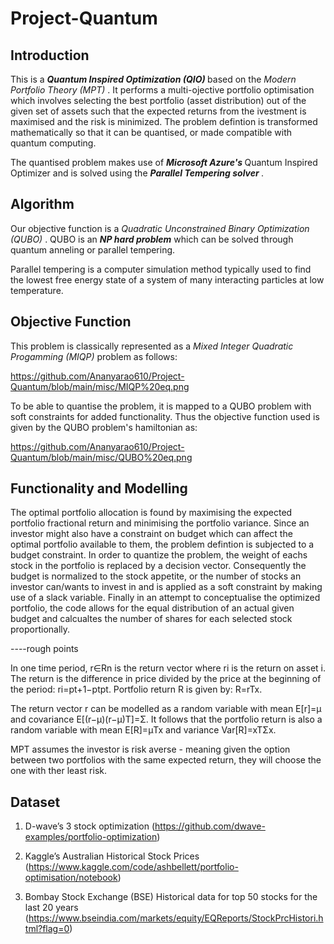 # Project-Quantum

## Introduction

This is a <b> <i> Quantum Inspired Optimization (QIO) </i> </b> based on the <i> Modern Portfolio Theory (MPT) </i>. It performs a multi-ojective portfolio optimisation which involves selecting the best portfolio (asset distribution) out of the given set of assets such that the expected returns from the ivestment is maximised and the risk is minimized. The problem defintion is transformed mathematically so that it can be quantised, or made compatible with quantum computing.

The quantised problem makes use of <b> <i> Microsoft Azure's </i> </b> Quantum Inspired Optimizer and is solved using the <b><i> Parallel Tempering solver </i></b>. 

## Algorithm

Our objective function is a <i> Quadratic Unconstrained Binary Optimization (QUBO) </i>. QUBO is an <i><b>NP hard problem</b></i> which can be solved through quantum anneling or parallel tempering.

Parallel tempering is a computer simulation method typically used to find the lowest free energy state of a system of many interacting particles at low temperature. 

## Objective Function

This problem is classically represented as a <i> Mixed Integer Quadratic Progamming (MIQP) </i> problem as follows:

<https://github.com/Ananyarao610/Project-Quantum/blob/main/misc/MIQP%20eq.png>

To be able to quantise the problem, it is mapped to a QUBO problem with soft constraints for added functionality. Thus the objective function used is given by the QUBO problem's hamiltonian as:

<https://github.com/Ananyarao610/Project-Quantum/blob/main/misc/QUBO%20eq.png>
  
## Functionality and Modelling

The optimal portfolio allocation is found by maximising the expected portfolio fractional return and minimising the portfolio variance. Since an investor might also have a constraint on budget which can affect the optimal portfolio available to them, the problem defintion is subjected to a budget constraint. In order to quantize the problem, the weight of eachs stock in the portfolio is replaced by a decision vector. Consequently the budget is normalized to the stock appetite, or the number of stocks an investor can/wants to invest in and is applied as a soft constraint by making use of a slack variable. Finally in an attempt to conceptualise the optimized portfolio, the code allows for the equal distribution of an actual given budget and calcualtes the number of shares for each selected stock proportionally.
  
 
----rough points

In one time period, r∈Rn is the return vector where ri is the return on asset i. The return is the difference in price divided by the price at the beginning of the period: ri=pt+1−ptpt. Portfolio return R is given by: R=rTx.

The return vector r can be modelled as a random variable with mean E[r]=μ and covariance E[(r−μ)(r−μ)T]=Σ. It follows that the portfolio return is also a random variable with mean E[R]=μTx and variance Var[R]=xTΣx.
  
MPT assumes the investor is risk averse - meaning given the option between two portfolios with the same expected return, they will choose the one with ther least risk.


## Dataset
  
1)	D-wave’s 3 stock optimization (https://github.com/dwave-examples/portfolio-optimization)
  
2)	Kaggle’s Australian Historical Stock Prices (https://www.kaggle.com/code/ashbellett/portfolio-optimisation/notebook)
  
3)	Bombay Stock Exchange (BSE) Historical data for top 50 stocks for the last 20 years (https://www.bseindia.com/markets/equity/EQReports/StockPrcHistori.html?flag=0)

